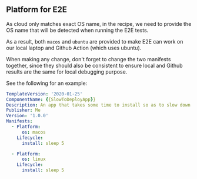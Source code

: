 ## Platform for E2E
As cloud only matches exact OS name, in the recipe, we need to provide the OS name that will be detected when running 
the E2E tests.

As a result, both `macos` and `ubuntu` are provided to make E2E can work on our local laptop and Github Action 
(which uses ubuntu).

When making any change, don't forget to change the two manifests together, since they should also be consistent to 
ensure local and Github results are the same for local debugging purpose. 

See the following for an example:

```yaml
TemplateVersion: '2020-01-25'
ComponentName: {{SlowToDeployApp}}
Description: An app that takes some time to install so as to slow down deployments
Publisher: Me
Version: '1.0.0'
Manifests:
  - Platform:
      os: macos
    Lifecycle:
      install: sleep 5

  - Platform:
      os: linux
    Lifecycle:
      install: sleep 5
```
